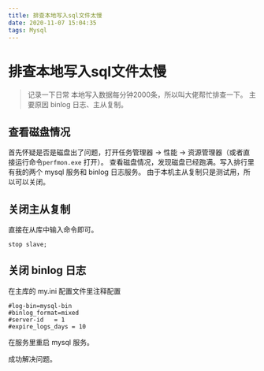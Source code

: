 ```yaml
---
title: 排查本地写入sql文件太慢
date: 2020-11-07 15:04:35
tags: Mysql
---
```

# 排查本地写入sql文件太慢
> 记录一下日常
> 本地写入数据每分钟2000条，所以叫大佬帮忙排查一下。
> 主要原因 binlog 日志、主从复制。
> 

<!--more-->
## 查看磁盘情况
首先怀疑是否是磁盘出了问题，打开任务管理器 -> 性能 -> 资源管理器（或者直接运行命令`perfmon.exe` 打开）。
查看磁盘情况，发现磁盘已经跑满。写入排行里有我的两个 mysql 服务和 binlog 日志服务。
由于本机主从复制只是测试用，所以可以关闭。
## 关闭主从复制
直接在从库中输入命令即可。
```
stop slave;
```
## 关闭 binlog 日志
在主库的 my.ini 配置文件里注释配置
```
#log-bin=mysql-bin
#binlog_format=mixed
#server-id   = 1
#expire_logs_days = 10
```
在服务里重启 mysql 服务。

成功解决问题。
